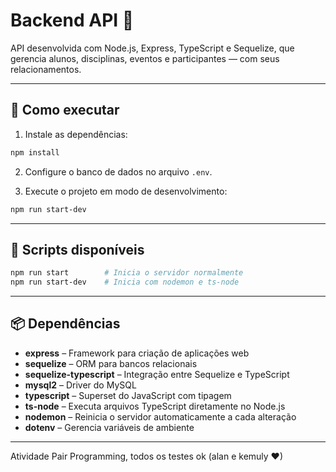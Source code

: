 # Backend API 🚀

API desenvolvida com Node.js, Express, TypeScript e Sequelize, que gerencia alunos, disciplinas, eventos e participantes — com seus relacionamentos.

---

## 🎯 Como executar

1. Instale as dependências:
```bash
npm install
```

2. Configure o banco de dados no arquivo `.env`.

3. Execute o projeto em modo de desenvolvimento:
```bash
npm run start-dev
```

---

## 🧪 Scripts disponíveis

```bash
npm run start        # Inicia o servidor normalmente
npm run start-dev    # Inicia com nodemon e ts-node
```

---

## 📦 Dependências

- **express** – Framework para criação de aplicações web
- **sequelize** – ORM para bancos relacionais
- **sequelize-typescript** – Integração entre Sequelize e TypeScript
- **mysql2** – Driver do MySQL
- **typescript** – Superset do JavaScript com tipagem
- **ts-node** – Executa arquivos TypeScript diretamente no Node.js
- **nodemon** – Reinicia o servidor automaticamente a cada alteração
- **dotenv** – Gerencia variáveis de ambiente

---


Atividade Pair Programming, todos os testes ok (alan e kemuly ❤)

